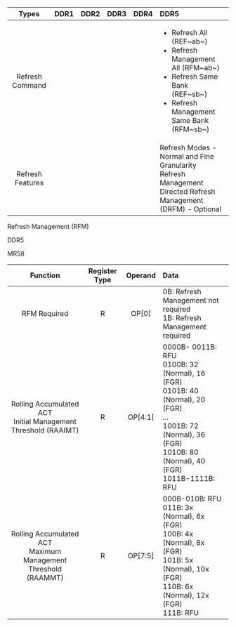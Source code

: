 
|  Types  |      DDR1      |   DDR2    |      DDR3      |      DDR4      |   DDR5    |
| :--------: |:-------------| :---------| :---------| :-------- | :-------------| 
| Refresh Command |  |  |  |  |<ul><li>Refresh All (REF~ab~)</li><li>Refresh Management All (RFM~ab~)</li><li>Refresh Same Bank (REF~sb~)</li><li>Refresh Management Same Bank (RFM~sb~)</li></ul>|  |
| Refresh Features |  |  |  |  | Refresh Modes - Normal and Fine Granularity <br> Refresh Management <br> Directed Refresh Management (DRFM) - Optional| 

Refresh Management (RFM)

DDR5

MR58

|  Function  |     Register Type      |   Operand    |      Data      |
| :--------: |:-------------:| :---------:| :---------|
| RFM Required | R | OP[0] | 0B: Refresh Management not required <br> 1B: Refresh Management required|
| Rolling Accumulated ACT <br> Initial Management Threshold (RAAIMT) | R | OP[4:1] | 0000B- 0011B: RFU <br> 0100B: 32 (Normal), 16 (FGR) <br> 0101B: 40 (Normal), 20 (FGR) <br> ... <br> 1001B: 72 (Normal), 36 (FGR) <br> 1010B: 80 (Normal), 40 (FGR) <br> 1011B-1111B: RFU|
| Rolling Accumulated ACT  <br> Maximum Management Threshold (RAAMMT) | R | OP[7:5] | 000B-010B: RFU <br> 011B: 3x (Normal), 6x (FGR) <br> 100B: 4x (Normal), 8x (FGR) <br> 101B: 5x (Normal), 10x (FGR) <br> 110B: 6x (Normal), 12x (FGR) <br> 111B: RFU |

